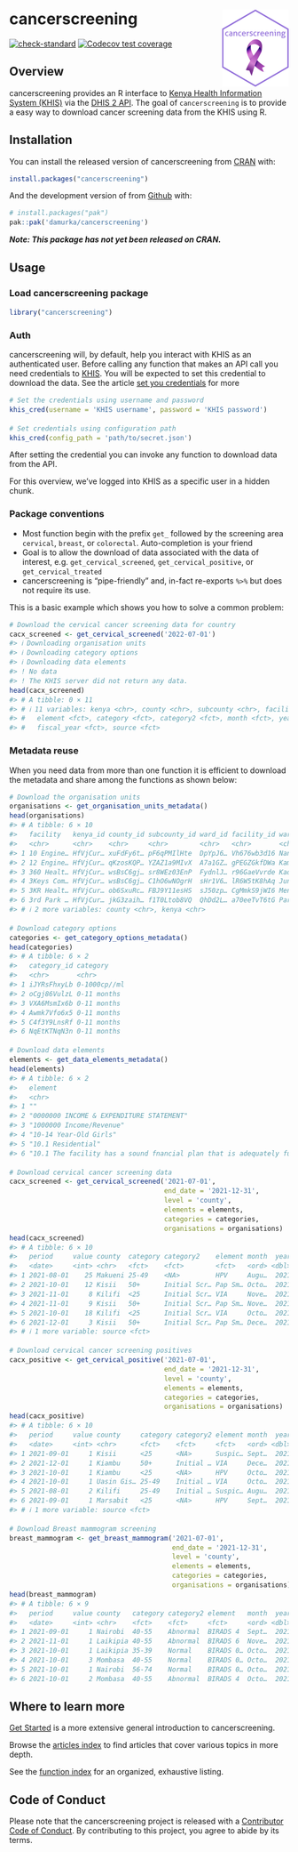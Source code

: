 
# cancerscreening <a href="https://cancerscreening.damurka.com"><img src="man/figures/logo.png" align="right" height="139" alt="cancerscreening website" /></a>

<!-- badges: start -->

[![check-standard](https://github.com/damurka/cancerscreening/actions/workflows/R-CMD-check.yaml/badge.svg)](https://github.com/damurka/cancerscreening/actions/workflows/R-CMD-check.yaml)
[![Codecov test
coverage](https://codecov.io/gh/damurka/cancerscreening/branch/main/graph/badge.svg)](https://app.codecov.io/gh/damurka/cancerscreening?branch=main)
<!-- badges: end -->

## Overview

cancerscreening provides an R interface to [Kenya Health Information
System (KHIS)](https://hiskenya.org) via the [DHIS 2
API](https://docs.dhis2.org/en/develop/using-the-api/dhis-core-version-master/introduction.html).
The goal of `cancerscreening` is to provide a easy way to download
cancer screening data from the KHIS using R.

## Installation

You can install the released version of cancerscreening from
[CRAN](https://cran.r-project.org/) with:

``` r
install.packages("cancerscreening")
```

And the development version of from [Github](https://github.com) with:

``` r
# install.packages("pak")
pak::pak('damurka/cancerscreening')
```

***Note: This package has not yet been released on CRAN.***

## Usage

### Load cancerscreening package

``` r
library("cancerscreening")
```

### Auth

cancerscreening will, by default, help you interact with KHIS as an
authenticated user. Before calling any function that makes an API call
you need credentials to [KHIS](https://hiskenya.org). You will be
expected to set this credential to download the data. See the article
[set you
credentials](https://cancerscreening.damurka.com/articles/set-your-credentials.html)
for more

``` r
# Set the credentials using username and password
khis_cred(username = 'KHIS username', password = 'KHIS password')

# Set credentials using configuration path
khis_cred(config_path = 'path/to/secret.json')
```

After setting the credential you can invoke any function to download
data from the API.

For this overview, we’ve logged into KHIS as a specific user in a hidden
chunk.

### Package conventions

- Most function begin with the prefix `get_` followed by the screening
  area `cervical`, `breast`, or `colorectal`. Auto-completion is your
  friend
- Goal is to allow the download of data associated with the data of
  interest, e.g. `get_cervical_screened`, `get_cervical_positive`, or
  `get_cervical_treated`
- cancerscreening is “pipe-friendly” and, in-fact re-exports `%>%` but
  does not require its use.

This is a basic example which shows you how to solve a common problem:

``` r
# Download the cervical cancer screening data for country
cacx_screened <- get_cervical_screened('2022-07-01')
#> ℹ Downloading organisation units
#> ℹ Downloading category options
#> ℹ Downloading data elements
#> ! No data
#> ! The KHIS server did not return any data.
head(cacx_screened)
#> # A tibble: 0 × 11
#> # ℹ 11 variables: kenya <chr>, county <chr>, subcounty <chr>, facility <chr>,
#> #   element <fct>, category <fct>, category2 <fct>, month <fct>, year <dbl>,
#> #   fiscal_year <fct>, source <fct>
```

### Metadata reuse

When you need data from more than one function it is efficient to
download the metadata and share among the functions as shown below:

``` r
# Download the organisation units
organisations <- get_organisation_units_metadata()
head(organisations)
#> # A tibble: 6 × 10
#>   facility   kenya_id county_id subcounty_id ward_id facility_id ward  subcounty
#>   <chr>      <chr>    <chr>     <chr>        <chr>   <chr>       <chr> <chr>    
#> 1 10 Engine… HfVjCur… xuFdFy6t… pF6qPMIlHte  DpYpJ6… Vh676wb3d16 Nany… Laikipia…
#> 2 12 Engine… HfVjCur… qKzosKQP… YZAZ1a9MIvX  A7a1GZ… gPEGZGkfDWa Kame… Thika To…
#> 3 360 Healt… HfVjCur… wsBsC6gj… sr8WEz03EnP  FydnlJ… r96GaeVvrde Kadz… Nyali    
#> 4 3Keys Com… HfVjCur… wsBsC6gj… C1hO6wNOgrH  sHr1V6… lR6W5tK8hAq Junda Kisauni  
#> 5 3KR Healt… HfVjCur… ob6SxuRc… FBJ9Y11esHS  sJ50zp… CgMmkS9jWI6 Mene… Nakuru E…
#> 6 3rd Park … HfVjCur… jkG3zaih… f1T0Ltob8VQ  QhDd2L… a70eeTvT6tG Park… Westlands
#> # ℹ 2 more variables: county <chr>, kenya <chr>

# Download category options
categories <- get_category_options_metadata()
head(categories)
#> # A tibble: 6 × 2
#>   category_id category    
#>   <chr>       <chr>       
#> 1 iJYRsFhxyLb 0-1000cp//ml
#> 2 oCgj86VulzL 0-11 months 
#> 3 VXA6MsmIx6b 0-11 months 
#> 4 Awmk7Vfo6x5 0-11 months 
#> 5 C4f3Y9LnsRf 0-11 months 
#> 6 NqEtKTNqN3n 0-11 months

# Download data elements 
elements <- get_data_elements_metadata()
head(elements)
#> # A tibble: 6 × 2
#>   element                                                             element_id
#>   <chr>                                                               <chr>     
#> 1 ""                                                                  ioUhQ3uyR…
#> 2 "0000000 INCOME & EXPENDITURE STATEMENT"                            RvNJvXCx4…
#> 3 "1000000 Income/Revenue"                                            zo5v2sL2P…
#> 4 "10-14 Year-Old Girls"                                              dRhugDCan…
#> 5 "10.1 Residential"                                                  tZ3qTxyRK…
#> 6 "10.1 The facility has a sound fnancial plan that is adequately fu… oYdxcqRWR…

# Download cervical cancer screening data
cacx_screened <- get_cervical_screened('2021-07-01',
                                       end_date = '2021-12-31',
                                       level = 'county',
                                       elements = elements,
                                       categories = categories,
                                       organisations = organisations)
head(cacx_screened)
#> # A tibble: 6 × 10
#>   period     value county  category category2    element month  year fiscal_year
#>   <date>     <int> <chr>   <fct>    <fct>        <fct>   <ord> <dbl> <fct>      
#> 1 2021-08-01    25 Makueni 25-49    <NA>         HPV     Augu…  2021 2021/2022  
#> 2 2021-10-01    12 Kisii   50+      Initial Scr… Pap Sm… Octo…  2021 2021/2022  
#> 3 2021-11-01     8 Kilifi  <25      Initial Scr… VIA     Nove…  2021 2021/2022  
#> 4 2021-11-01     9 Kisii   50+      Initial Scr… Pap Sm… Nove…  2021 2021/2022  
#> 5 2021-10-01    18 Kilifi  <25      Initial Scr… VIA     Octo…  2021 2021/2022  
#> 6 2021-12-01     3 Kisii   50+      Initial Scr… Pap Sm… Dece…  2021 2021/2022  
#> # ℹ 1 more variable: source <fct>

# Download cervical cancer screening positives
cacx_positive <- get_cervical_positive('2021-07-01',
                                       end_date = '2021-12-31',
                                       level = 'county',
                                       elements = elements,
                                       categories = categories,
                                       organisations = organisations)
head(cacx_positive)
#> # A tibble: 6 × 10
#>   period     value county     category category2 element month  year fiscal_year
#>   <date>     <int> <chr>      <fct>    <fct>     <fct>   <ord> <dbl> <fct>      
#> 1 2021-09-01     1 Kisii      <25      <NA>      Suspic… Sept…  2021 2021/2022  
#> 2 2021-12-01     1 Kiambu     50+      Initial … VIA     Dece…  2021 2021/2022  
#> 3 2021-10-01     1 Kiambu     <25      <NA>      HPV     Octo…  2021 2021/2022  
#> 4 2021-10-01     1 Uasin Gis… 25-49    Initial … VIA     Octo…  2021 2021/2022  
#> 5 2021-08-01     2 Kilifi     25-49    Initial … Suspic… Augu…  2021 2021/2022  
#> 6 2021-09-01     1 Marsabit   <25      <NA>      HPV     Sept…  2021 2021/2022  
#> # ℹ 1 more variable: source <fct>

# Download Breast mammogram screening
breast_mammogram <- get_breast_mammogram('2021-07-01', 
                                         end_date = '2021-12-31',
                                         level = 'county',
                                         elements = elements,
                                         categories = categories,
                                         organisations = organisations)
head(breast_mammogram)
#> # A tibble: 6 × 9
#>   period     value county   category category2 element   month  year fiscal_year
#>   <date>     <int> <chr>    <fct>    <fct>     <fct>     <ord> <dbl> <fct>      
#> 1 2021-09-01     1 Nairobi  40-55    Abnormal  BIRADS 4  Sept…  2021 2021/2022  
#> 2 2021-11-01     1 Laikipia 40-55    Abnormal  BIRADS 6  Nove…  2021 2021/2022  
#> 3 2021-10-01     1 Laikipia 35-39    Normal    BIRADS 0… Octo…  2021 2021/2022  
#> 4 2021-10-01     3 Mombasa  40-55    Normal    BIRADS 0… Octo…  2021 2021/2022  
#> 5 2021-10-01     1 Nairobi  56-74    Normal    BIRADS 0… Octo…  2021 2021/2022  
#> 6 2021-10-01     2 Mombasa  40-55    Abnormal  BIRADS 4  Octo…  2021 2021/2022
```

## Where to learn more

[Get
Started](https://cancerscreening.damurka.com/articles/cancerscreening.html)
is a more extensive general introduction to cancerscreening.

Browse the [articles
index](https://cancerscreening.damurka.com/articles/index.html) to find
articles that cover various topics in more depth.

See the [function
index](https://cancerscreening.damurka.com/reference/index.html) for an
organized, exhaustive listing.

## Code of Conduct

Please note that the cancerscreening project is released with a
[Contributor Code of
Conduct](https://cancerscreening.damurka.com/CODE_OF_CONDUCT.html). By
contributing to this project, you agree to abide by its terms.
